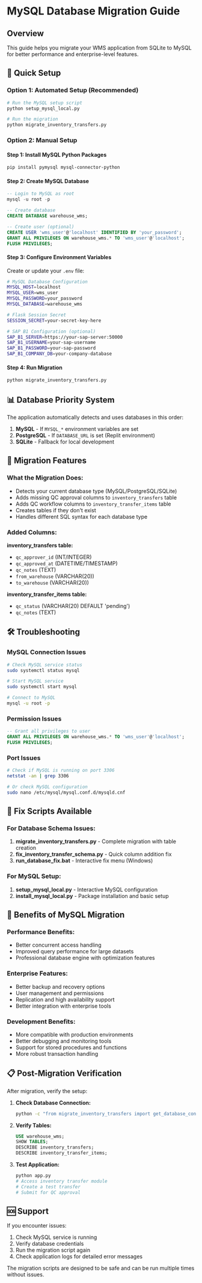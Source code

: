 # MySQL Database Migration Guide

## Overview
This guide helps you migrate your WMS application from SQLite to MySQL for better performance and enterprise-level features.

## 🚀 Quick Setup

### Option 1: Automated Setup (Recommended)
```bash
# Run the MySQL setup script
python setup_mysql_local.py

# Run the migration
python migrate_inventory_transfers.py
```

### Option 2: Manual Setup

#### Step 1: Install MySQL Python Packages
```bash
pip install pymysql mysql-connector-python
```

#### Step 2: Create MySQL Database
```sql
-- Login to MySQL as root
mysql -u root -p

-- Create database
CREATE DATABASE warehouse_wms;

-- Create user (optional)
CREATE USER 'wms_user'@'localhost' IDENTIFIED BY 'your_password';
GRANT ALL PRIVILEGES ON warehouse_wms.* TO 'wms_user'@'localhost';
FLUSH PRIVILEGES;
```

#### Step 3: Configure Environment Variables
Create or update your `.env` file:
```bash
# MySQL Database Configuration
MYSQL_HOST=localhost
MYSQL_USER=wms_user
MYSQL_PASSWORD=your_password
MYSQL_DATABASE=warehouse_wms

# Flask Session Secret
SESSION_SECRET=your-secret-key-here

# SAP B1 Configuration (optional)
SAP_B1_SERVER=https://your-sap-server:50000
SAP_B1_USERNAME=your-sap-username
SAP_B1_PASSWORD=your-sap-password
SAP_B1_COMPANY_DB=your-company-database
```

#### Step 4: Run Migration
```bash
python migrate_inventory_transfers.py
```

## 📊 Database Priority System

The application automatically detects and uses databases in this order:

1. **MySQL** - If `MYSQL_*` environment variables are set
2. **PostgreSQL** - If `DATABASE_URL` is set (Replit environment)
3. **SQLite** - Fallback for local development

## 🔄 Migration Features

### What the Migration Does:
- Detects your current database type (MySQL/PostgreSQL/SQLite)
- Adds missing QC approval columns to `inventory_transfers` table
- Adds QC workflow columns to `inventory_transfer_items` table
- Creates tables if they don't exist
- Handles different SQL syntax for each database type

### Added Columns:
**inventory_transfers table:**
- `qc_approver_id` (INT/INTEGER)
- `qc_approved_at` (DATETIME/TIMESTAMP)
- `qc_notes` (TEXT)
- `from_warehouse` (VARCHAR(20))
- `to_warehouse` (VARCHAR(20))

**inventory_transfer_items table:**
- `qc_status` (VARCHAR(20) DEFAULT 'pending')
- `qc_notes` (TEXT)

## 🛠️ Troubleshooting

### MySQL Connection Issues
```bash
# Check MySQL service status
sudo systemctl status mysql

# Start MySQL service
sudo systemctl start mysql

# Connect to MySQL
mysql -u root -p
```

### Permission Issues
```sql
-- Grant all privileges to user
GRANT ALL PRIVILEGES ON warehouse_wms.* TO 'wms_user'@'localhost';
FLUSH PRIVILEGES;
```

### Port Issues
```bash
# Check if MySQL is running on port 3306
netstat -an | grep 3306

# Or check MySQL configuration
sudo nano /etc/mysql/mysql.conf.d/mysqld.cnf
```

## 🔧 Fix Scripts Available

### For Database Schema Issues:
1. **migrate_inventory_transfers.py** - Complete migration with table creation
2. **fix_inventory_transfer_schema.py** - Quick column addition fix
3. **run_database_fix.bat** - Interactive fix menu (Windows)

### For MySQL Setup:
1. **setup_mysql_local.py** - Interactive MySQL configuration
2. **install_mysql_local.py** - Package installation and basic setup

## 🎯 Benefits of MySQL Migration

### Performance Benefits:
- Better concurrent access handling
- Improved query performance for large datasets
- Professional database engine with optimization features

### Enterprise Features:
- Better backup and recovery options
- User management and permissions
- Replication and high availability support
- Better integration with enterprise tools

### Development Benefits:
- More compatible with production environments
- Better debugging and monitoring tools
- Support for stored procedures and functions
- More robust transaction handling

## 📋 Post-Migration Verification

After migration, verify the setup:

1. **Check Database Connection:**
   ```bash
   python -c "from migrate_inventory_transfers import get_database_connection; print(get_database_connection())"
   ```

2. **Verify Tables:**
   ```sql
   USE warehouse_wms;
   SHOW TABLES;
   DESCRIBE inventory_transfers;
   DESCRIBE inventory_transfer_items;
   ```

3. **Test Application:**
   ```bash
   python app.py
   # Access inventory transfer module
   # Create a test transfer
   # Submit for QC approval
   ```

## 🆘 Support

If you encounter issues:
1. Check MySQL service is running
2. Verify database credentials
3. Run the migration script again
4. Check application logs for detailed error messages

The migration scripts are designed to be safe and can be run multiple times without issues.